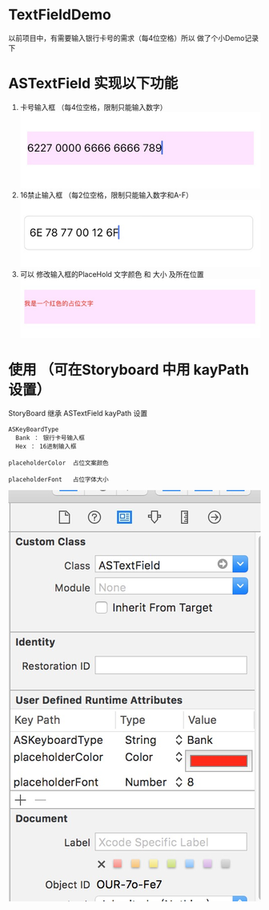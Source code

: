 # TextFieldDemo

以前项目中，有需要输入银行卡号的需求（每4位空格）所以 做了个小Demo记录下 

# ASTextField 实现以下功能 
  1. 卡号输入框 （每4位空格，限制只能输入数字）
  ![image](https://github.com/breeze233/TextFieldDemo/blob/master/picture/bank.png)
  2. 16禁止输入框 （每2位空格，限制只能输入数字和A-F）
  ![image](https://github.com/breeze233/TextFieldDemo/blob/master/picture/hex.png)
  3. 可以 修改输入框的PlaceHold 文字颜色 和 大小 及所在位置
   ![image](https://github.com/breeze233/TextFieldDemo/blob/master/picture/hold.png)
# 使用 （可在Storyboard 中用 kayPath 设置）
  StoryBoard 继承 ASTextField
  kayPath 设置
  
    ASKeyBoardType  
      Bank ： 银行卡号输入框
      Hex ： 16进制输入框
      
    placeholderColor  占位文案颜色
    
    placeholderFont   占位字体大小
    
  ![image](https://github.com/breeze233/TextFieldDemo/blob/master/picture/resort.png)
